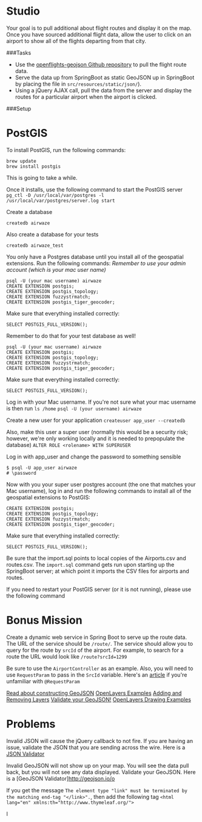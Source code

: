 # Studio

Your goal is to pull additional about flight routes and display it on the map.  Once you have sourced additional flight data, allow the user to click on an airport to show all of the flights departing from that city.

###Tasks
* Use the [openflights-geojson Github repository](https://github.com/node-geojson/openflights-geojson) to pull the flight route data.
* Serve the data up from SpringBoot as static GeoJSON up in SpringBoot by placing the file in `src/resources/static/json/`). 
* Using a jQuery AJAX call, pull the data from the server and display the routes for a particular airport when the airport is clicked.

###Setup
# PostGIS

To install PostGIS, run the following commands:
```
brew update
brew install postgis
```
This is going to take a while.

Once it installs, use the following command to start the PostGIS server
```pg_ctl -D /usr/local/var/postgres -l /usr/local/var/postgres/server.log start```

Create a database
```
createdb airwaze
```

Also create a database for your tests
```
createdb airwaze_test
```

You only have a Postgres database until you install all of the geospatial extensions.  Run the following commands:
*Remember to use your admin account (which is your mac user name)*
```
psql -U (your mac username) airwaze
CREATE EXTENSION postgis;
CREATE EXTENSION postgis_topology;
CREATE EXTENSION fuzzystrmatch;
CREATE EXTENSION postgis_tiger_geocoder;
```

Make sure that everything installed correctly:
```
SELECT POSTGIS_FULL_VERSION();
```

Remember to do that for your test database as well!
```
psql -U (your mac username) airwaze
CREATE EXTENSION postgis;
CREATE EXTENSION postgis_topology;
CREATE EXTENSION fuzzystrmatch;
CREATE EXTENSION postgis_tiger_geocoder;
```

Make sure that everything installed correctly:
```
SELECT POSTGIS_FULL_VERSION();
```

Log in with your Mac username.  If you're not sure what your mac username is then run `ls /home`
```psql -U (your username) airwaze```

Create a new user for your application
```createuser app_user --createdb```

Also, make this user a super user (normally this would be a security risk; however, we're only working locally and it is needed to prepopulate the database)
```ALTER ROLE <rolename> WITH SUPERUSER ```

Log in with app_user and change the password to something sensible
```
$ psql -U app_user airwaze
# \password
```

Now with you your super user postgres account (the one that matches your Mac username), log in and run the following commands to install all of the geospatial extensions to PostGIS:
```
CREATE EXTENSION postgis;
CREATE EXTENSION postgis_topology;
CREATE EXTENSION fuzzystrmatch;
CREATE EXTENSION postgis_tiger_geocoder;
```

Make sure that everything installed correctly:
```
SELECT POSTGIS_FULL_VERSION();
```

Be sure that the import.sql points to local copies of the Airports.csv and routes.csv.  The `import.sql` command gets run upon
starting up the SpringBoot server; at which point it imports the CSV files for airports and routes. 

If you need to restart your PostGIS server (or it is not running), please use the following command

# Bonus Mission
Create a dynamic web service in Spring Boot to serve up the route data.  The URL of the service should be `/route/`.  The service should allow you to query for the route by `srcId` of the airport.  For example, to search for a route the URL would look like `/route?srcId=1299`

Be sure to use the `AirportController` as an example.
Also, you will need to use `RequestParam` to pass in the `SrcId` variable.  Here's an [article](https://reversecoding.net/spring-mvc-requestparam-binding-request-parameters/) if you're unfamiliar with `@RequestParam` 


[Read about constructing GeoJSON](https://macwright.org/2015/03/23/geojson-second-bite)
[OpenLayers Examples](https://openlayers.org/en/latest/examples/)
[Adding and Removing Layers](http://www.acuriousanimal.com/thebookofopenlayers3/chapter02_01_adding_removing_layers.html)
[Validate your GeoJSON!](http://geojson.io)
[OpenLayers Drawing Examples](http://openlayers.org/en/latest/examples/geojson.html)


# Problems

Invalid JSON will cause the jQuery callback to not fire.  If you are having an issue, validate the JSON that you are sending across the wire.  Here is a [JSON Validator](https://jsonlint.com/)

Invalid GeoJSON will not show up on your map.  You will see the data pull back, but you will not see any data displayed.  Validate your GeoJSON.  Here is a [GeoJSON Validator]http://geojson.io/o

If you get the message `The element type "link" must be terminated by the matching end-tag "</link>".`, then add the following tag `<html lang="en" xmlns:th="http://www.thymeleaf.org/">`

I
